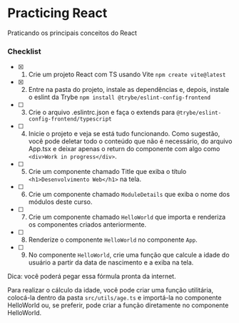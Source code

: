 # Practicing React
Praticando os principais conceitos do React

### Checklist
- [X] 1. Crie um projeto React com TS usando Vite 
```npm create vite@latest```

- [X] 2. Entre na pasta do projeto, instale as dependências e, depois, instale o eslint da Trybe 
```npm install @trybe/eslint-config-frontend```

- [ ] 3. Crie o arquivo .eslintrc.json e faça o extends para 
```@trybe/eslint-config-frontend/typescript```

- [ ] 4. Inicie o projeto e veja se está tudo funcionando.
Como sugestão, você pode deletar todo o conteúdo que não é necessário, do arquivo App.tsx e deixar apenas o return do componente com algo como ```<div>Work in progress</div>```.

- [ ] 5. Crie um componente chamado Title que exiba o título                                     ```<h1>Desenvolvimento Web</h1>``` na tela.

- [ ] 6. Crie um componente chamado ```ModuleDetails``` que exiba o nome dos módulos deste curso.

- [ ] 7. Crie um componente chamado ```HelloWorld``` que importa e renderiza os componentes criados anteriormente.

- [ ] 8. Renderize o componente ```HelloWorld``` no componente ```App```.

- [ ] 9. No componente ```HelloWorld```, crie uma função que calcule a idade do usuário a partir da data de nascimento e a exiba na tela. 

Dica: você poderá pegar essa fórmula pronta da internet.

Para realizar o cálculo da idade, você pode criar uma função utilitária, colocá-la dentro da pasta ```src/utils/age.ts``` e importá-la no componente HelloWorld ou, se preferir, pode criar a função diretamente no componente HelloWorld.
